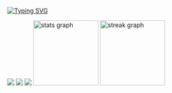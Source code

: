 [![Typing SVG](https://readme-typing-svg.demolab.com?font=Fira+Code&pause=1000&width=435&lines=H-hey%2C+I%E2%80%99m+Pixel+%7B%3A%5D)](https://git.io/typing-svg)

![](http://github-profile-summary-cards.vercel.app/api/cards/profile-details?username=Pixelkat5&theme=aura)
![](http://github-profile-summary-cards.vercel.app/api/cards/repos-per-language?username=Pixelkat5&theme=aura)
![](http://github-profile-summary-cards.vercel.app/api/cards/most-commit-language?username=Pixelkat5&theme=aura)
<img src="https://https://github-readme-stats-lps1-pixelkat5s-projects.vercel.app/api?username=Pixelkat5&hide_title=false&hide_rank=false&show_icons=true&include_all_commits=true&count_private=true&disable_animations=false&theme=dracula&locale=en&hide_border=false&order=1" height="150" alt="stats graph"  />
  <img src="https://streak-stats.demolab.com?user=Pixelkat5&locale=en&mode=daily&theme=dracula&hide_border=false&border_radius=5&order=3" height="150" alt="streak graph"  />
</div>
